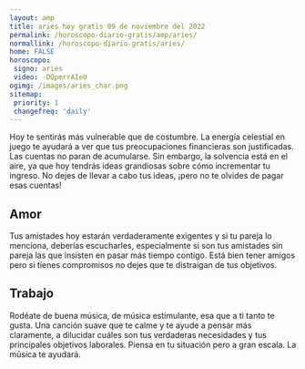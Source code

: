 ```yaml
---
layout: amp
title: aries hoy gratis 09 de noviembre del 2022 
permalink: /horoscopo-diario-gratis/amp/aries/
normallink: /horoscopo-diario-gratis/aries/
home: FALSE
horoscopo:
 signo: aries
 video: -DQpmrrAIeU
ogimg: /images/aries_char.png
sitemap:
 priority: 1
 changefreq: 'daily'
---
```



Hoy te sentirás más vulnerable que de costumbre. La energía celestial en juego te ayudará a ver que tus preocupaciones financieras son justificadas. Las cuentas no paran de acumularse. Sin embargo, la solvencia está en el aire, ya que hoy tendrás ideas grandiosas sobre cómo incrementar tu ingreso. No dejes de llevar a cabo tus ideas, ¡pero no te olvides de pagar esas cuentas!

## Amor

Tus amistades hoy estarán verdaderamente exigentes y si tu pareja lo menciona, deberías escucharles, especialmente si son tus amistades sin pareja las que insisten en pasar más tiempo contigo. Está bien tener amigos pero si tienes compromisos no dejes que te distraigan de tus objetivos.

## Trabajo

Rodéate de buena música, de música estimulante, esa que a ti tanto te gusta. Una canción suave que te calme y te ayude a pensar más claramente, a dilucidar cuáles son tus verdaderas necesidades y tus principales objetivos laborales. Piensa en tu situación pero a gran escala. La música te ayudará.